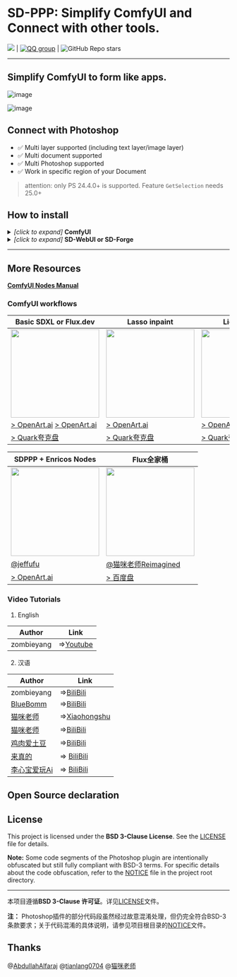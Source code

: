 # SD-PPP: Simplify ComfyUI and Connect with other tools.

[![](https://dcbadge.limes.pink/api/server/https://discord.gg/9HeGjDvEmn?style=flat)](https://discord.gg/9HeGjDvEmn) | [![QQ group](https://img.shields.io/badge/QQ%E9%A2%91%E9%81%93-SDPPP%E7%9A%84%E9%A2%91%E9%81%93-brightgreen.svg)](https://pd.qq.com/s/5m42umo28) | ![GitHub Repo stars](https://img.shields.io/github/stars/zombieyang/sd-ppp) 

------ 
## Simplify ComfyUI to form like apps.

![image](https://github.com/user-attachments/assets/cf0b399c-5827-4e7a-9a06-8f80e42021fd)

![image](https://github.com/user-attachments/assets/5129833f-ccf2-46a7-a6fd-62068d1e6a24)

## Connect with Photoshop

* ✅ Multi layer supported (including text layer/image layer)
* ✅ Multi document supported
* ✅ Multi Photoshop supported
* ✅ Work in specific region of your Document

> attention: only PS 24.4.0+ is supported. Feature `GetSelection` needs 25.0+

## How to install

<details>
<summary><i>[click to expand]</i> <b>ComfyUI</b></summary>

1. Use [ComfyManager](https://github.com/ltdrdata/ComfyUI-Manager) to install `sd-ppp` or clone this repository into `<your-comfy-directory>/custom_nodes`

    <img width=800 src="https://github.com/user-attachments/assets/6f97d7a8-ccd3-4ebf-aee9-ce4390846a6e" />

2. install Photoshop plugin
    1. by CCX:
        1. download .ccx in any SDPPP's nodes or ComfyUI's setting UI.
            
            <img width=300 src="https://github.com/user-attachments/assets/bb8f8bb1-d471-4317-96d7-48643cdf44df" />
            <img width=600 src="https://github.com/user-attachments/assets/26d108a1-cad3-46d1-ba7d-294a5e57c6d1" />

        2. [option1] double click the `.ccx` file if you have Adobe Creative Cloud. 
        3. [option2] rename `.ccx` to `.zip` and extract it into photoshop's `Plug-ins` directory or `Plug-ins/Generator` directory [like this](https://github.com/zombieyang/sd-ppp/assets/5595819/a86862bb-1e4e-45cb-a869-5c08edad47a8).
    2. by UXP develop Tool (you can debug the code this way):
        1. clone this repository
        2. click `Add Plugin` in UXP Develop Tool by selecting `plugins/photoshop/manifest.json`.

3. connect to ComfyUI in Photoshop

    <img width=300 src="https://github.com/user-attachments/assets/89c40c4c-d70f-4bcf-b0e1-d8067cd40d9c" />

   > If you cannot connect ComfyUI via `https`, use `http` instead

5. add get/send node in ComfyUI

    <img width="600" alt="Image" src="https://github.com/user-attachments/assets/fe5e1310-d53e-4f8a-a9ec-1b7de98af936" />


</details>
<details>
<summary><i>[click to expand]</i> <b>SD-WebUI or SD-Forge</b></summary>

1. install in A1111's `extension` tab or clone this repository into `<your-sd-directory>/extensions`

    <img width=800 src="https://github.com/zombieyang/sd-ppp/assets/5595819/e19dc61a-0232-4fac-af61-5ba7c436a0eb" />

2. install Photoshop plugin
    1. by CCX:
        1. download `.ccx` in any getting/sending dialog or in SDWebUI's setting tab.

            <img width=600 src="https://github.com/user-attachments/assets/785707f6-edc8-4a53-b0f7-52e4780cf4a4" />

            ------

            <img width=600 src="https://github.com/user-attachments/assets/82edecba-23fd-4dab-9027-214fbbdeed1e" />
        2. [option1] double click the `.ccx` file if you have Adobe Creative Cloud. 
        3. [option2] rename `.ccx` to `.zip` and extract it into photoshop's `Plug-ins` directory or `Plug-ins/Generator` directory [like this](https://github.com/zombieyang/sd-ppp/assets/5595819/a86862bb-1e4e-45cb-a869-5c08edad47a8).

    2. by UXP develop Tool (you can debug the code this way):
        1. clone this repository
        2. [optional] Run `npm install` and `npm build` in `photoshop` directory. (if you want to debug or modify the code)
        3. click `Add Plugin` in UXP Develop Tool by selecting `photoshop/dist/manifest.json`.

4. connect to Stable diffusion in Photoshop

    <img width=300 src="https://github.com/user-attachments/assets/89c40c4c-d70f-4bcf-b0e1-d8067cd40d9c" />

5. Select a specific layer to get pictures from Photoshop in any image element.

    1. <img width=400 src="https://github.com/zombieyang/sd-ppp/assets/5595819/02f559d8-19e0-409e-a4f2-42928abb6548" />
    2. <img width=400 src="https://github.com/zombieyang/sd-ppp/assets/5595819/43c95692-8c73-44ba-a516-78d3cb5e2e03" />
    3. <img width=400 src="https://github.com/zombieyang/sd-ppp/assets/5595819/da05e786-3562-4d43-b2c1-8783162c6fd7" />

6. select a specific layer to send pictures to Photoshop

    1. <img width=400 src="https://github.com/zombieyang/sd-ppp/assets/5595819/60864fea-2ef0-4ada-8aca-4db3cf44598e" />

</details>

-----------------------------

## More Resources

[**ComfyUI Nodes Manual**](https://github.com/zombieyang/sd-ppp/wiki/All-ComfyUI-Nodes-Manual)

### ComfyUI workflows


| Basic SDXL or Flux.dev | Lasso inpaint | Light Control | Regional Prompt |
| -- | -- | -- | -- |
| <img width=200 src="https://cdn.openart.ai/workflow_thumbnails/GwQjoI1nEKDeKY2cuCn3/image_njKwFHDd_1735096352026_raw.jpg" /> | <img width=200 src="https://github.com/user-attachments/assets/ec64430f-0e6d-41cf-9b62-99ea1d9ddf0d" /> | <img width=200 src="https://github.com/user-attachments/assets/1afd47be-dc76-4ab9-ac70-ab519050fe04" /> | <img width=200 src="https://github.com/user-attachments/assets/2e23d221-1f24-4e3f-acf4-124d3c4de7be" /> |
| [> OpenArt.ai](https://openart.ai/workflows/tiger_vicious_50/photoshop-sdxl-by-ui-widgets-ui/2HTFV9wKjCmrmOJuVicZ) [> OpenArt.ai](https://openart.ai/workflows/tiger_vicious_50/photoshop-fluxdev-by-ui-widgets-ui/OgNATIBYgoZhk5DHRwE4) | [> OpenArt.ai](https://openart.ai/workflows/tiger_vicious_50/photoshop-lasso-inpaint-inpaint/p6rsG9IVzGk2OP7RoGVE) | [> OpenArt.ai](https://openart.ai/workflows/tiger_vicious_50/photoshop-light-control/oNzznyLtfPPXQsEbeF4p) | [> OpenArt.ai](https://openart.ai/workflows/tiger_vicious_50/photoshop-regional-prompt/R2RIyZxRw91KFEpN9MnI) |
| [> Quark夸克盘](https://pan.quark.cn/s/baba12eba90d) | [> Quark夸克盘](https://pan.quark.cn/s/baba12eba90d) | [> Quark夸克盘](https://pan.quark.cn/s/baba12eba90d) | [> Quark夸克盘](https://pan.quark.cn/s/baba12eba90d) |

| SDPPP + Enricos Nodes | Flux全家桶 |
| -- | -- |
| <img width=200 src="https://cdn.openart.ai/workflow_thumbnails/9fmtq1rOJW3SQ63j4IXQ/image_fNPWrKgP_1732148698438_raw.jpg" /> |<img width=200 src="https://i0.hdslb.com/bfs/archive/0d3a63a059034c47742975c833ad4d59cb788687.jpg@320w_200h_1c_!web-space-index-myvideo.webp" /> |
| [@jeffufu](https://github.com/jeffufu) | [@猫咪老师Reimagined](https://space.bilibili.com/1054925384) |
| [> OpenArt.ai](https://openart.ai/workflows/qbWyplAHquJcPdw3Vjhr) | [> 百度盘](https://pan.baidu.com/s/1jlpCGXbBPO3pdWpSr0WW9Q?pwd=bwbx) |



### Video Tutorials
1. English

| Author | Link |
| -- | -- |
| zombieyang | =>[Youtube](https://youtu.be/hMYVTX0MmBs) |


2. 汉语
   
| Author | Link |
| -- | -- |
| zombieyang | =>[BiliBili](https://b23.tv/wR6Ppyc) |
| [BlueBomm](https://space.bilibili.com/17280004) | =>[BiliBili](https://www.bilibili.com/video/BV15bbpeWEf8/) |
| [猫咪老师](https://www.xiaohongshu.com/user/profile/59f1fcc411be101aba7f048f) | =>[Xiaohongshu](https://www.xiaohongshu.com/explore/6735c4a5000000001a01de1d?source=webshare&xhsshare=pc_web&xsec_token=AB38DXnYsvST_3h7a_hfNcXbzWw4LYyMmLuiFXFTt75kQ=&xsec_source=pc_share)|
| [猫咪老师](https://space.bilibili.com/1054925384) | =>[BiliBili](https://www.bilibili.com/video/BV17fs2ejE3s)|
| [鸡肉爱土豆](https://space.bilibili.com/403361177) | =>[BiliBili](https://www.bilibili.com/video/BV1shakevEbf)|
| [来真的](https://space.bilibili.com/590784254) | => [BiliBili](https://www.bilibili.com/video/BV1BoCnYqEPX)|
| [李心宝爱玩Ai](https://b23.tv/MLgsAxP) | => [BiliBili](https://b23.tv/cKGs17J)|

## Open Source declaration


## License  

This project is licensed under the **BSD 3-Clause License**. See the [LICENSE](LICENSE) file for details.  

**Note:** Some code segments of the Photoshop plugin are intentionally obfuscated but still fully compliant with BSD-3 terms. For specific details about the code obfuscation, refer to the [NOTICE](NOTICE) file in the project root directory.  

------

本项目遵循**BSD 3-Clause 许可证**。详见[LICENSE](LICENSE)文件。  

**注：** Photoshop插件的部分代码段虽然经过故意混淆处理，但仍完全符合BSD-3条款要求；关于代码混淆的具体说明，请参见项目根目录的[NOTICE](NOTICE)文件。  


## Thanks
@[AbdullahAlfaraj](https://github.com/AbdullahAlfaraj)
@[tianlang0704](https://github.com/tianlang0704)
@[猫咪老师](https://www.xiaohongshu.com/user/profile/59f1fcc411be101aba7f048f)

